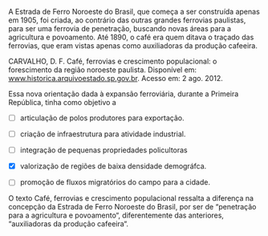 

A Estrada de Ferro Noroeste do Brasil, que começa a ser construída apenas em 1905, foi criada, ao contrário das outras grandes ferrovias paulistas, para ser uma ferrovia de penetração, buscando novas áreas para a agricultura e povoamento. Até 1890, o café era quem ditava o traçado das ferrovias, que eram vistas apenas como auxiliadoras da produção cafeeira.

CARVALHO, D. F. Café, ferrovias e crescimento populacional: o forescimento da região noroeste paulista. Disponível em: www.historica.arquivoestado.sp.gov.br. Acesso em: 2 ago. 2012.

Essa nova orientação dada à expansão ferroviária, durante a Primeira República, tinha como objetivo a



- [ ] articulação de polos produtores para exportação.
- [ ] criação de infraestrutura para atividade industrial.
- [ ] integração de pequenas propriedades policultoras
- [x] valorização de regiões de baixa densidade demográfca.
- [ ] promoção de fluxos migratórios do campo para a cidade.


O texto Café, ferrovias e crescimento populacional ressalta a diferença na concepção da Estrada de Ferro Noroeste do Brasil, por ser de “penetração para a agricultura e povoamento“, diferentemente das anteriores, “auxiliadoras da produção cafeeira“.
